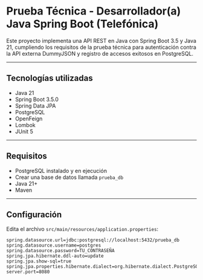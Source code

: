 # Prueba Técnica - Desarrollador(a) Java Spring Boot (Telefónica)

Este proyecto implementa una API REST en Java con Spring Boot 3.5 y Java 21, cumpliendo los requisitos de la prueba técnica para autenticación contra la API externa DummyJSON y registro de accesos exitosos en PostgreSQL.

---

## Tecnologías utilizadas

- Java 21
- Spring Boot 3.5.0
- Spring Data JPA
- PostgreSQL
- OpenFeign
- Lombok
- JUnit 5

---

## Requisitos

- PostgreSQL instalado y en ejecución
- Crear una base de datos llamada `prueba_db`
- Java 21+
- Maven

---

## Configuración

Edita el archivo `src/main/resources/application.properties`:

```properties
spring.datasource.url=jdbc:postgresql://localhost:5432/prueba_db
spring.datasource.username=postgres
spring.datasource.password=TU_CONTRASEÑA
spring.jpa.hibernate.ddl-auto=update
spring.jpa.show-sql=true
spring.jpa.properties.hibernate.dialect=org.hibernate.dialect.PostgreSQLDialect
server.port=8080